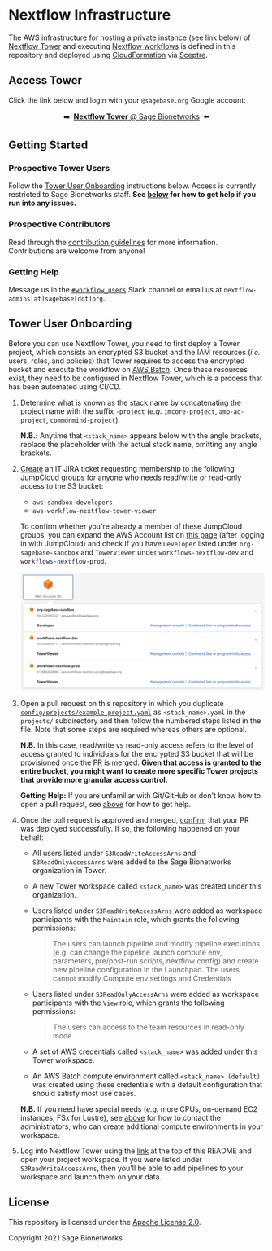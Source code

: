 # Nextflow Infrastructure

The AWS infrastructure for hosting a private instance (see link below) of [Nextflow Tower](https://tower.nf/) and executing [Nextflow workflows](https://nextflow.io/) is defined in this repository and deployed using [CloudFormation](https://aws.amazon.com/cloudformation/) via [Sceptre](https://sceptre.cloudreach.com/).

## Access Tower

Click the link below and login with your `@sagebase.org` Google account:

<p align="center">➡️&ensp;<a href="https://tower.sagebionetworks.org/orgs/Sage-Bionetworks/workspaces" target="_blank" rel="noopener noreferrer"><b>Nextflow Tower</b> @ Sage Bionetworks</a>&ensp;⬅️</p>

## Getting Started

### Prospective Tower Users

Follow the [Tower User Onboarding](#tower-user-onboarding) instructions below. Access is currently restricted to Sage Bionetworks staff. **See [below](#getting-help) for how to get help if you run into any issues.**

### Prospective Contributors

Read through the [contribution guidelines](CONTRIBUTING.md) for more information. Contributions are welcome from anyone!

### Getting Help

Message us in the [`#workflow_users`](https://sagebionetworks.slack.com/archives/C8SJHFCKT) Slack channel or email us at `nextflow-admins[at]sagebase[dot]org`.

## Tower User Onboarding

Before you can use Nextflow Tower, you need to first deploy a Tower project, which consists an encrypted S3 bucket and the IAM resources (_i.e._ users, roles, and policies) that Tower requires to access the encrypted bucket and execute the workflow on [AWS Batch](https://help.tower.nf/compute-envs/aws-batch/). Once these resources exist, they need to be configured in Nextflow Tower, which is a process that has been automated using CI/CD.

1. Determine what is known as the stack name by concatenating the project name with the suffix `-project` (_e.g._ `imcore-project`, `amp-ad-project`, `commonmind-project`).

   **N.B.:** Anytime that `<stack_name>` appears below with the angle brackets, replace the placeholder with the actual stack name, omitting any angle brackets.

2. [Create](https://sagebionetworks.jira.com/jira/software/c/projects/IT/issues/) an IT JIRA ticket requesting membership to the following JumpCloud groups for anyone who needs read/write or read-only access to the S3 bucket:

   - `aws-sandbox-developers`
   - `aws-workflow-nextflow-tower-viewer`

   To confirm whether you're already a member of these JumpCloud groups, you can expand the AWS Account list on [this page](https://d-906769aa66.awsapps.com/start#/) (after logging in with JumpCloud) and check if you have `Developer` listed under `org-sagebase-sandbox` and `TowerViewer` under `workflows-nextflow-dev` and `workflows-nextflow-prod`.

   ![AWS SSO Screenshot](assets/img/aws_sso.png)

3. Open a pull request on this repository in which you duplicate [`config/projects/example-project.yaml`](config/projects/example-project.yaml) as `<stack_name>.yaml` in the `projects/` subdirectory and then follow the numbered steps listed in the file. Note that some steps are required whereas others are optional.

   **N.B.** In this case, read/write vs read-only access refers to the level of access granted to individuals for the encrypted S3 bucket that will be provisioned once the PR is merged. **Given that access is granted to the entire bucket, you might want to create more specific Tower projects that provide more granular access control.**

   **Getting Help:** If you are unfamiliar with Git/GitHub or don't know how to open a pull request, see [above](#getting-help) for how to get help.

4. Once the pull request is approved and merged, [confirm](https://github.com/Sage-Bionetworks-Workflows/aws-workflows-nextflow-infra/actions?query=event%3Apush+branch%3Amain) that your PR was deployed successfully. If so, the following happened on your behalf:

   - All users listed under `S3ReadWriteAccessArns` and `S3ReadOnlyAccessArns` were added to the Sage Bionetworks organization in Tower.

   - A new Tower workspace called `<stack_name>` was created under this organization.

   - Users listed under `S3ReadWriteAccessArns` were added as workspace participants with the `Maintain` role, which grants the following permissions:

     > The users can launch pipeline and modify pipeline executions
       (e.g. can change the pipeline launch compute env, parameters,
       pre/post-run scripts, nextflow config) and create new pipeline
       configuration in the Launchpad. The users cannot modify Compute
       env settings and Credentials

   - Users listed under `S3ReadOnlyAccessArns` were added as workspace participants with the `View` role, which grants the following permissions:

     > The users can access to the team resources in read-only mode

   - A set of AWS credentials called `<stack_name>` was added under this Tower workspace.

   - An AWS Batch compute environment called `<stack_name> (default)` was created using these credentials with a default configuration that should satisfy most use cases.

   **N.B.** If you need have special needs (_e.g._ more CPUs, on-demand EC2 instances, FSx for Lustre), see [above](#getting-help) for how to contact the administrators, who can create additional compute environments in your workspace.

5. Log into Nextflow Tower using the [link](#access-nextflow-tower) at the top of this README and open your project workspace. If you were listed under `S3ReadWriteAccessArns`, then you'll be able to add pipelines to your workspace and launch them on your data.

## License

This repository is licensed under the [Apache License 2.0](LICENSE).

Copyright 2021 Sage Bionetworks
